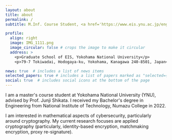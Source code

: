 ```yaml
---
layout: about
title: about
permalink: /
subtitle: M.Inf. Course Student, <a href='https://www.eis.ynu.ac.jp/english/academic/'>Graduate School of EIS, Yokohama National University</a>

profile:
  align: right
  image: IMG_1111.png
  image_circular: false # crops the image to make it circular
  address: >
    <p>Graduate School of EIS, Yokohama National University</p>
    <p>79-7 Tokiwadai, Hodogaya-ku, Yokohama, Kanagawa 240-8501, Japan</p>

news: true  # includes a list of news items
selected_papers: true # includes a list of papers marked as "selected={true}"
social: true  # includes social icons at the bottom of the page
---
```


I am a master's course student at Yokohama National University (YNU), advised by Prof. Junji Shikata. 
I received my Bachelor's degree in Engineering from National Institute of Technology, Numazu College in 2022.

I am interested in mathematical aspects of cybersecurity, particularly around cryptography. My current research focuses are applied cryptography (particularly, identity-based encryption, matchmaking encryption, proxy re-signature).
